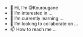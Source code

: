 - 👋 Hi, I’m @Kourougane
- 👀 I’m interested in ...
- 🌱 I’m currently learning ...
- 💞️ I’m looking to collaborate on ...
- 📫 How to reach me ...

<!---
Kourougane/Kourougane is a ✨ special ✨ repository because its `README.md` (this file) appears on your GitHub profile.
You can click the Preview link to take a look at your changes.
--->
